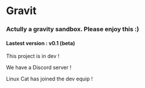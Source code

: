 # Gravit
### Actully a gravity sandbox. Please enjoy this :)

#### Lastest version : v0.1 (beta)


This project is in dev !

We have a Discord server !

Linux Cat has joined the dev equip !

